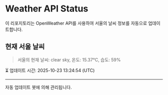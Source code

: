 
# Weather API Status

이 리포지토리는 OpenWeather API를 사용하여 서울의 날씨 정보를 자동으로 업데이트합니다.

## 현재 서울 날씨
> 서울의 현재 날씨: clear sky, 온도: 15.37°C, 습도: 59%

⏳ 업데이트 시간: 2025-10-23 13:24:54 (UTC)

---
자동 업데이트 봇에 의해 관리됩니다.
